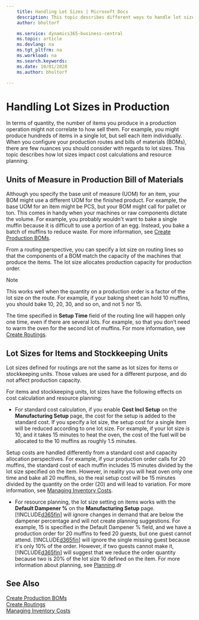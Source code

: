 ```yaml
---
    title: Handling Lot Sizes | Microsoft Docs
    description: This topic describes different ways to handle lot sizes. 
    author: bholtorf

    ms.service: dynamics365-business-central
    ms.topic: article
    ms.devlang: na
    ms.tgt_pltfrm: na
    ms.workload: na
    ms.search.keywords:
    ms.date: 10/01/2020
    ms.author: bholtorf

---
```


# Handling Lot Sizes in Production
In terms of quantity, the number of items you produce in a production operation might not correlate to how sell them. For example, you might produce hundreds of items in a single lot, but sell each item individually. When you configure your production routes and bills of materials (BOMs), there are few nuances you should consider with regards to lot sizes. This topic describes how lot sizes impact cost calculations and resource planning.

## Units of Measure in Production Bill of Materials
Although you specify the base unit of measure (UOM) for an item, your BOM might use a different UOM for the finished product. For example, the base UOM for an item might be PCS, but your BOM might call for pallet or ton. This comes in handy when your machines or raw components dictate the volume. For example, you probably wouldn't want to bake a single muffin because it is difficult to use a portion of an egg. Instead, you bake a batch of muffins to reduce waste. For more information, see [Create Production BOMs](production-how-to-create-production-boms.md).

From a routing perspective, you can specify a lot size on routing lines so that the components of a BOM match the capacity of the machines that produce the items. The lot size allocates production capacity for production order. 

> [!NOTE]
> This works well when the quantity on a production order is a factor of the lot size on the route. For example, if your baking sheet can hold 10 muffins, you should bake 10, 20, 30, and so on, and not 5 nor 15. 
>
>The time specified in **Setup Time** field of the routing line will happen only one time, even if there are several lots. For example, so that you don’t need to warm the oven for the second lot of muffins. For more information, see [Create Routings](production-how-to-create-routings.md).

## Lot Sizes for Items and Stockkeeping Units
Lot sizes defined for routings are not the same as lot sizes for items or stockkeeping units. Those values are used for a different purpose, and do not affect production capacity. 

For items and stockkeeping units, lot sizes have the following effects on cost calculation and resource planning:

* For standard cost calculation, if you enable **Cost Incl Setup** on the **Manufacturing Setup** page, the cost for the setup is added to the standard cost. If you specify a lot size, the setup cost for a single item will be reduced according to one lot size. For example, if your lot size is 10, and it takes 15 minutes to heat the oven, the cost of the fuel will be allocated to the 10 muffins as roughly 1.5 minutes. 

Setup costs are handled differently from a standard cost and capacity allocation perspectives. For example, if your production order calls for 20 muffins, the standard cost of each muffin includes 15 minutes divided by the lot size specified on the item. However, in reality you will heat oven only one time and bake all 20 muffins, so the real setup cost will be 15 minutes divided by the quantity on the order (20) and will lead to variation. For more information, see [Managing Inventory Costs](finance-manage-inventory-costs.md). <!--not sure that I got this part right seems to repeat the first example.-->

* For resource planning, the lot size setting on items works with the **Default Dampener %** on the **Manufacturing Setup** page. [!INCLUDE[d365fin](includes/d365fin_md.md)] will ignore changes in demand that are below the dampener percentage and will not create planning suggestions. For example, 15 is specified in the Default Dampener % field, and we have a production order for 20 muffins to feed 20 guests, but one guest cannot attend. [!INCLUDE[d365fin](includes/d365fin_md.md)] will ignore the single missing guest because it's only 10% of the order. However, if two guests cannot make it, [!INCLUDE[d365fin](includes/d365fin_md.md)] will suggest that we reduce the order quantity because two is 20% of the lot size 10 defined on the item. For more information about planning, see [Planning](production-planning.md).dr

## See Also
[Create Production BOMs](production-how-to-create-production-boms.md)  
[Create Routings](production-how-to-create-routings.md)  
[Managing Inventory Costs](finance-manage-inventory-costs.md)